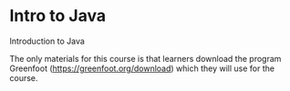 # Intro to Java
Introduction to Java

The only materials for this course is that learners download the program Greenfoot (https://greenfoot.org/download) which they will use for the course. 
